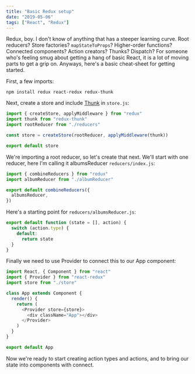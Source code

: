 ```yaml
---
title: "Basic Redux setup"
date: "2019-05-06"
tags: ["React", "Redux"]
---
```


Redux, boy. I don't know of anything that has a steeper learning curve. Root reducers? Store factories? `mapStateToProps`? Higher-order functions? Connected components? Action creators? Thunks? Dispatch? For someone who's feeling smug about getting a hang of basic React, it is a lot of moving parts to get a grip on. Anyways, here's a basic cheat-sheet for getting started.

<!--more-->

First, a few imports:

```
npm install redux react-redux redux-thunk
```

Next, create a store and include <a href="https://github.com/reduxjs/redux-thunk">Thunk</a> in `store.js`:

```js
import { createStore, applyMiddleware } from "redux"
import thunk from "redux-thunk"
import rootReducer from "./reducers"

const store = createStore(rootReducer, applyMiddleware(thunk))

export default store
```

We're importing a root reducer, so let's create that next. We'll start with one reducer, here I'm calling it albumsReducer `reducers/index.js`:

```js
import { combineReducers } from "redux"
import albumReducer from "./albumReducer"

export default combineReducers({
  albumsReducer,
})
```

Here's a starting point for `reducers/albumsReducer.js`:

```js
export default function (state = [], action) {
  switch (action.type) {
    default:
      return state
  }
}
```

Finally we need to use Provider to connect this to our App component:

```js
import React, { Component } from "react"
import { Provider } from "react-redux"
import store from "./store"

class App extends Component {
  render() {
    return (
      <Provider store={store}>
        <div className="App"></div>
      </Provider>
    )
  }
}

export default App
```

Now we're ready to start creating action types and actions, and to bring our state into components with connect.
